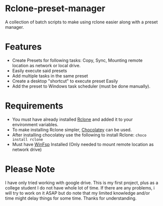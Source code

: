 # Rclone-preset-manager
A collection of batch scripts to make using rclone easier along with a preset manager.

# Features

* Create Presets for following tasks: Copy, Sync, Mounting remote location as network or local drive.
* Easily execute said presets
* Add multiple tasks in the same preset
* Create a desktop "shortcut" to execute preset Easily
* Add the preset to Windows task scheduler (must be done manually).


# Requirements

* You must have already installed [Rclone](https://rclone.org/downloads/) and added it to your environment variables.
* To make installing Rclone simpler, [Chocolatey](https://chocolatey.org/install) can be used.
* After installing chocolatey use the following to install Rclone: `choco install rclone` 
* Must have [WinFsp](https://winfsp.dev/rel/) Installed (Only needed to mount remote location as network drive)


# Please Note
I have only tried working with google drive.
This is my first project, plus as a college student I do not have whole lot of time. If there are any problems, i will try to work on it ASAP but do note that my limited knowledge and/or time might delay things for some time. Thanks for understanding.

